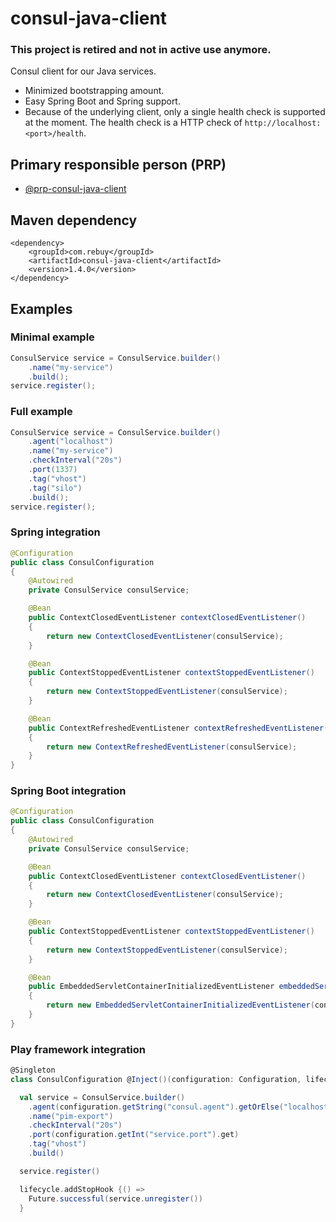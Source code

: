 consul-java-client
==================

### This project is retired and not in active use anymore.


Consul client for our Java services.

* Minimized bootstrapping amount.
* Easy Spring Boot and Spring support.
* Because of the underlying client, only a single health check is supported at the moment. The health check is a HTTP check of `http://localhost:<port>/health`.

Primary responsible person (PRP)
--------------------------------

* [@prp-consul-java-client](https://github.com/orgs/rebuy-de/teams/prp-consul-java-client)


Maven dependency
----------------

```
<dependency>
    <groupId>com.rebuy</groupId>
    <artifactId>consul-java-client</artifactId>
    <version>1.4.0</version>
</dependency>
```


Examples
--------

### Minimal example

```java
ConsulService service = ConsulService.builder()
    .name("my-service")
    .build();
service.register();
```


### Full example

```java
ConsulService service = ConsulService.builder()
    .agent("localhost")
    .name("my-service")
    .checkInterval("20s")
    .port(1337)
    .tag("vhost")
    .tag("silo")
    .build();
service.register();
```


### Spring integration

```java
@Configuration
public class ConsulConfiguration
{
    @Autowired
    private ConsulService consulService;

    @Bean
    public ContextClosedEventListener contextClosedEventListener()
    {
        return new ContextClosedEventListener(consulService);
    }

    @Bean
    public ContextStoppedEventListener contextStoppedEventListener()
    {
        return new ContextStoppedEventListener(consulService);
    }

    @Bean
    public ContextRefreshedEventListener contextRefreshedEventListener()
    {
        return new ContextRefreshedEventListener(consulService);
    }
}
```
### Spring Boot integration


```java
@Configuration
public class ConsulConfiguration
{
    @Autowired
    private ConsulService consulService;

    @Bean
    public ContextClosedEventListener contextClosedEventListener()
    {
        return new ContextClosedEventListener(consulService);
    }

    @Bean
    public ContextStoppedEventListener contextStoppedEventListener()
    {
        return new ContextStoppedEventListener(consulService);
    }

    @Bean
    public EmbeddedServletContainerInitializedEventListener embeddedServletContainerInitializedEventListener()
    {
        return new EmbeddedServletContainerInitializedEventListener(consulService);
    }
}
```


### Play framework integration

```scala
@Singleton
class ConsulConfiguration @Inject()(configuration: Configuration, lifecycle: ApplicationLifecycle) {

  val service = ConsulService.builder()
    .agent(configuration.getString("consul.agent").getOrElse("localhost"))
    .name("pim-export")
    .checkInterval("20s")
    .port(configuration.getInt("service.port").get)
    .tag("vhost")
    .build()

  service.register()

  lifecycle.addStopHook {() =>
    Future.successful(service.unregister())
  }
```
